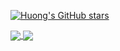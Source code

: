 [![Huong's GitHub stars](https://github-readme-stats.vercel.app/api?username=angelstarhnl&hide=issues&show_icons=true&hide_border=true&theme=buefy)](https://github.com/Lazygarde)  

<a href="https://github.com/Lazygarde/CPP_Code_PTIT">
  <img align="center" src="https://github-readme-stats.vercel.app/api/pin/?username=Lazygarde&theme=buefy&border_color=B57EDC&repo=CPP_Code_PTIT" />
</a>

<a href="https://github.com/Lazygarde/Cau_truc_du_lieu_va_giai_thuat">
  <img align="center" src="https://github-readme-stats.vercel.app/api/pin/?username=Lazygarde&theme=buefy&border_color=B57EDC&repo=Cau_truc_du_lieu_va_giai_thuat" />
</a>
